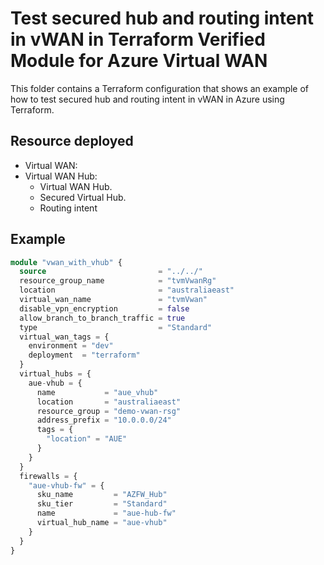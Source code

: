 # Test secured hub and routing intent in vWAN in Terraform Verified Module for Azure Virtual WAN

This folder contains a Terraform configuration that shows an example of how to test secured hub and routing intent in vWAN in Azure using Terraform.

## Resource deployed

- Virtual WAN:
- Virtual WAN Hub:
  - Virtual WAN Hub.
  - Secured Virtual Hub.
  - Routing intent

## Example

```terraform
module "vwan_with_vhub" {
  source                         = "../../"
  resource_group_name            = "tvmVwanRg"
  location                       = "australiaeast"
  virtual_wan_name               = "tvmVwan"
  disable_vpn_encryption         = false
  allow_branch_to_branch_traffic = true
  type                           = "Standard"
  virtual_wan_tags = {
    environment = "dev"
    deployment  = "terraform"
  }
  virtual_hubs = {
    aue-vhub = {
      name           = "aue_vhub"
      location       = "australiaeast"
      resource_group = "demo-vwan-rsg"
      address_prefix = "10.0.0.0/24"
      tags = {
        "location" = "AUE"
      }
    }
  }
  firewalls = {
    "aue-vhub-fw" = {
      sku_name         = "AZFW_Hub"
      sku_tier         = "Standard"
      name             = "aue-hub-fw"
      virtual_hub_name = "aue-vhub"
    }
  }
}

```
